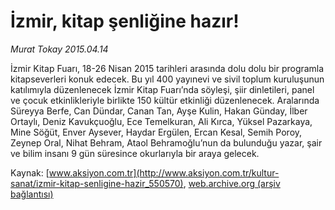 # İzmir, kitap şenliğine hazır!

*Murat Tokay 2015.04.14*

<div class="pNewsDetailMainContent" itemprop="articleBody">
 <p>
  İzmir Kitap Fuarı, 18-26 Nisan 2015 tarihleri arasında dolu dolu bir programla kitapseverleri konuk edecek. Bu yıl 400 yayınevi ve sivil toplum kuruluşunun katılımıyla düzenlenecek İzmir Kitap Fuarı’nda söyleşi, şiir dinletileri, panel ve çocuk etkinlikleriyle birlikte 150 kültür etkinliği düzenlenecek. Aralarında Süreyya Berfe, Can Dündar, Canan Tan, Ayşe Kulin, Hakan Günday, İlber Ortaylı, Deniz Kavukçuoğlu, Ece Temelkuran, Ali Kırca, Yüksel Pazarkaya, Mine Söğüt, Enver Aysever, Haydar Ergülen, Ercan Kesal, Semih Poroy, Zeynep Oral, Nihat Behram, Ataol Behramoğlu’nun da bulunduğu yazar, şair ve bilim insanı 9 gün süresince okurlarıyla bir araya gelecek.
 </p>
</div>


Kaynak: [www.aksiyon.com.tr](http://www.aksiyon.com.tr/kultur-sanat/izmir-kitap-senligine-hazir_550570), [web.archive.org (arşiv bağlantısı)](http://web.archive.org/web/20150801080400/http://www.aksiyon.com.tr/kultur-sanat/izmir-kitap-senligine-hazir_550570)
